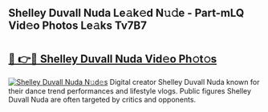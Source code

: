 ## Shelley Duvall Nuda Le𝚊k𝚎d N𝚞𝚍e - Part-mLQ Vid𝚎o Photos Le𝚊ks Tv7B7

# <h2><a href="http://fbb5xg.evod.top/?m=Shelley+Duvall+Nuda">🔗 👉🔴 Shelley Duvall Nuda Vid𝚎o Ph𝚘t𝚘s</a></h2>

[![Shelley Duvall Nuda N𝚞d𝚎s](https://i.imgur.com/8V9OHl7.gif)](http://fbb5xg.evod.top/?m=Shelley+Duvall+Nuda)
Digital creator Shelley Duvall Nuda known for their dance trend performances and lifestyle vlogs. Public figures Shelley Duvall Nuda are often targeted by critics and opponents. 
